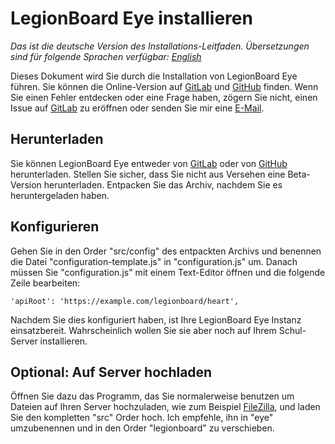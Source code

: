 # LegionBoard Eye installieren

*Das ist die deutsche Version des Installations-Leitfaden. Übersetzungen
sind für folgende Sprachen verfügbar: [English](english.md)*

Dieses Dokument wird Sie durch die Installation von LegionBoard Eye führen.
Sie können die Online-Version auf
[GitLab](https://gitlab.com/legionboard/eye/blob/master/install/german.md) und
[GitHub](https://github.com/legionboard/eye/blob/master/install/german.md) finden.
Wenn Sie einen Fehler entdecken oder eine Frage haben, zögern Sie nicht,
einen Issue auf [GitLab](https://gitlab.com/legionboard/eye/issues) zu eröffnen
oder senden Sie mir eine [E-Mail](mailto:nicoalt@posteo.org).

## Herunterladen

Sie können LegionBoard Eye entweder von
[GitLab](https://gitlab.com/legionboard/eye/tags) oder von
[GitHub](https://github.com/legionboard/eye/releases) herunterladen.
Stellen Sie sicher, dass Sie nicht aus Versehen eine Beta-Version
herunterladen. Entpacken Sie das Archiv, nachdem Sie es heruntergeladen
haben.

## Konfigurieren

Gehen Sie in den Order "src/config" des entpackten Archivs
und benennen die Datei "configuration-template.js" in "configuration.js"
um. Danach müssen Sie "configuration.js" mit einem Text-Editor öffnen und
die folgende Zeile bearbeiten:
```
'apiRoot': 'https://example.com/legionboard/heart',
```

Nachdem Sie dies konfiguriert haben, ist Ihre LegionBoard Eye Instanz
einsatzbereit. Wahrscheinlich wollen Sie sie aber noch auf Ihrem
Schul-Server installieren.

## Optional: Auf Server hochladen

Öffnen Sie dazu das Programm, das Sie normalerweise benutzen um Dateien
auf Ihren Server hochzuladen, wie zum Beispiel
[FileZilla](https://filezilla-project.org/), und laden Sie den kompletten
"src" Order hoch. Ich empfehle, ihn in "eye" umzubenennen und in
den Order "legionboard" zu verschieben.
